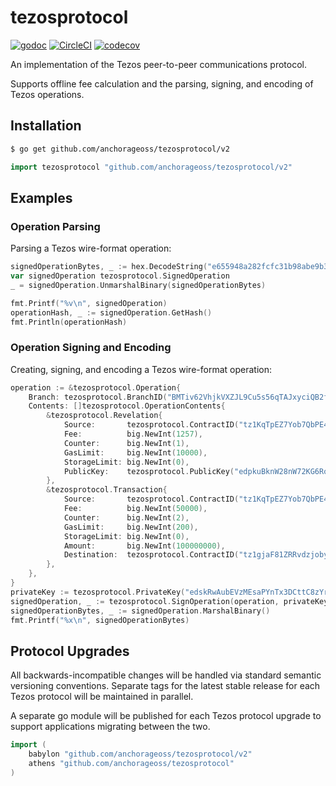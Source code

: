 # tezosprotocol

[![godoc](https://godoc.org/github.com/google/wire?status.svg)][godoc] [![CircleCI](https://circleci.com/gh/anchorageoss/tezosprotocol.svg?style=svg)](https://circleci.com/gh/anchorageoss/tezosprotocol) [![codecov](https://codecov.io/gh/anchorageoss/tezosprotocol/branch/master/graph/badge.svg)](https://codecov.io/gh/anchorageoss/tezosprotocol)

An implementation of the Tezos peer-to-peer communications protocol.

Supports offline fee calculation and the parsing, signing, and encoding of Tezos operations.

[godoc]: https://godoc.org/github.com/anchorageoss/tezosprotocol

## Installation

```bash
$ go get github.com/anchorageoss/tezosprotocol/v2
```

```go
import tezosprotocol "github.com/anchorageoss/tezosprotocol/v2"
```

## Examples

### Operation Parsing

Parsing a Tezos wire-format operation:

```go
signedOperationBytes, _ := hex.DecodeString("e655948a282fcfc31b98abe9b37a82038c4c0e9b8e11f60ea0c7b33e6ecc625f6b0002298c03ed7d454a101eb7022bc95f7e5f41ac78e90901904e00004798d2cc98473d7e250c898885718afd2e4efbcb1a1595ab9730761ed830de0f6c0002298c03ed7d454a101eb7022bc95f7e5f41ac78d0860302c8010080c2d72f0000e7670f32038107a59a2b9cfefae36ea21f5aa63c0065667ade71f0c28dcd8c6f443be8b2ff9ebe9f3d2bd8a95d8a29df74319ef24e46bb8abe3e2553dec2a81353f059093861229869ad3c468ade4d9366be3e1308")
var signedOperation tezosprotocol.SignedOperation
_ = signedOperation.UnmarshalBinary(signedOperationBytes)

fmt.Printf("%v\n", signedOperation)
operationHash, _ := signedOperation.GetHash()
fmt.Println(operationHash)
```

### Operation Signing and Encoding

Creating, signing, and encoding a Tezos wire-format operation:

```go
operation := &tezosprotocol.Operation{
	Branch: tezosprotocol.BranchID("BMTiv62VhjkVXZJL9Cu5s56qTAJxyciQB2fzA9vd2EiVMsaucWB"),
	Contents: []tezosprotocol.OperationContents{
		&tezosprotocol.Revelation{
			Source:       tezosprotocol.ContractID("tz1KqTpEZ7Yob7QbPE4Hy4Wo8fHG8LhKxZSx"),
			Fee:          big.NewInt(1257),
			Counter:      big.NewInt(1),
			GasLimit:     big.NewInt(10000),
			StorageLimit: big.NewInt(0),
			PublicKey:    tezosprotocol.PublicKey("edpkuBknW28nW72KG6RoHtYW7p12T6GKc7nAbwYX5m8Wd9sDVC9yav"),
		},
		&tezosprotocol.Transaction{
			Source:       tezosprotocol.ContractID("tz1KqTpEZ7Yob7QbPE4Hy4Wo8fHG8LhKxZSx"),
			Fee:          big.NewInt(50000),
			Counter:      big.NewInt(2),
			GasLimit:     big.NewInt(200),
			StorageLimit: big.NewInt(0),
			Amount:       big.NewInt(100000000),
			Destination:  tezosprotocol.ContractID("tz1gjaF81ZRRvdzjobyfVNsAeSC6PScjfQwN"),
		},
	},
}
privateKey := tezosprotocol.PrivateKey("edskRwAubEVzMEsaPYnTx3DCttC8zYrGjzPMzTfDr7jfDaihYuh95CFrrYj6kyJoqYhycQPXMZHsZR5mPQRtDgjY6KHJxpeKnZ")
signedOperation, _ := tezosprotocol.SignOperation(operation, privateKey)
signedOperationBytes, _ := signedOperation.MarshalBinary()
fmt.Printf("%x\n", signedOperationBytes)
```

## Protocol Upgrades

All backwards-incompatible changes will be handled via standard semantic versioning conventions. Separate tags for the latest stable release for each Tezos protocol will be maintained in parallel.

A separate go module will be published for each Tezos protocol upgrade to support applications migrating between the two.
```go
import (
	babylon "github.com/anchorageoss/tezosprotocol/v2"
	athens "github.com/anchorageoss/tezosprotocol"
)
```